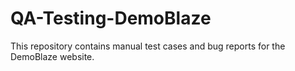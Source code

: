 # QA-Testing-DemoBlaze
This repository contains manual test cases and bug reports for the DemoBlaze website.
